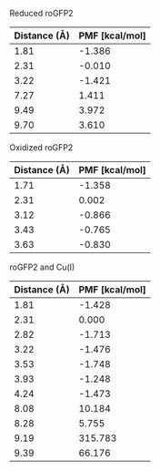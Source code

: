 Reduced roGFP2

| Distance (Å) | PMF [kcal/mol] |
|-----------|-----------|
| 1.81 | -1.386 |
| 2.31 | -0.010 |
| 3.22 | -1.421 |
| 7.27 | 1.411 |
| 9.49 | 3.972 |
| 9.70 | 3.610 |

Oxidized roGFP2

| Distance (Å) | PMF [kcal/mol] |
|-----------|-----------|
| 1.71 | -1.358 |
| 2.31 | 0.002 |
| 3.12 | -0.866 |
| 3.43 | -0.765 |
| 3.63 | -0.830 |

roGFP2 and Cu(I)

| Distance (Å) | PMF [kcal/mol] |
|-----------|-----------|
| 1.81 | -1.428 |
| 2.31 | 0.000 |
| 2.82 | -1.713 |
| 3.22 | -1.476 |
| 3.53 | -1.748 |
| 3.93 | -1.248 |
| 4.24 | -1.473 |
| 8.08 | 10.184 |
| 8.28 | 5.755 |
| 9.19 | 315.783 |
| 9.39 | 66.176 |
